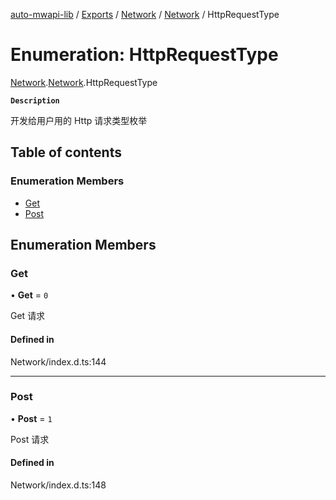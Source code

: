 [auto-mwapi-lib](../README.md) / [Exports](../modules.md) / [Network](../modules/Network.md) / [Network](../modules/Network.Network.md) / HttpRequestType

# Enumeration: HttpRequestType

[Network](../modules/Network.md).[Network](../modules/Network.Network.md).HttpRequestType

**`Description`**

开发给用户用的 Http 请求类型枚举

## Table of contents

### Enumeration Members

- [Get](Network.Network.HttpRequestType.md#get)
- [Post](Network.Network.HttpRequestType.md#post)

## Enumeration Members

### Get

• **Get** = `0`

Get 请求

#### Defined in

Network/index.d.ts:144

---

### Post

• **Post** = `1`

Post 请求

#### Defined in

Network/index.d.ts:148
